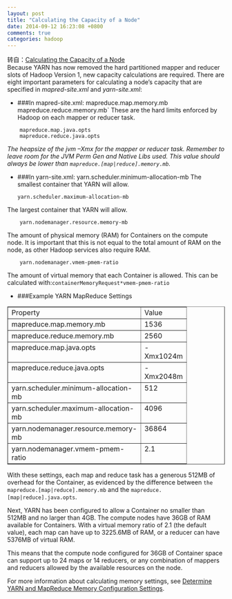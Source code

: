 ```yaml
---
layout: post
title: "Calculating the Capacity of a Node"
date: 2014-09-12 16:23:08 +0800
comments: true
categories: hadoop
---
```

[1]:http://docs.hortonworks.com/HDPDocuments/HDP2/HDP-2.1-latest/bk_using-apache-hadoop/content/node_capacity.html	"Calculating the Capacity of a Node"
[2]:http://docs.hortonworks.com/HDPDocuments/HDP2/HDP-2.1.5/bk_installing_manually_book/content/rpm-chap1-11.html	"Determine YARN and MapReduce Memory Configuration Settings"
转自：[Calculating the Capacity of a Node][1]	
Because YARN has now removed the hard partitioned mapper and reducer slots of Hadoop Version 1, new capacity calculations are required. There are eight important parameters for calculating a node’s capacity that are specified in *mapred-site.xml* and *yarn-site.xml*:	
	
+	###In mapred-site.xml:
		mapreduce.map.memory.mb	
		mapreduce.reduce.memory.mb`
These are the hard limits enforced by Hadoop on each mapper or reducer task.	
<!--more-->
		mapreduce.map.java.opts
		mapreduce.reduce.java.opts
*The heapsize of the jvm –Xmx for the mapper or reducer task. Remember to leave room for the JVM Perm Gen and Native Libs used. This value should always be lower than `mapreduce.[map|reduce].memory.mb`.*	

+	###In yarn-site.xml:
		yarn.scheduler.minimum-allocation-mb
The smallest container that YARN will allow.	

		yarn.scheduler.maximum-allocation-mb
The largest container that YARN will allow.	

		yarn.nodemanager.resource.memory-mb
The amount of physical memory (RAM) for Containers on the compute node. It is important that this is not equal to the total amount of RAM on the node, as other Hadoop services also require RAM.	

		yarn.nodemanager.vmem-pmem-ratio
The amount of virtual memory that each Container is allowed. This can be calculated with:`containerMemoryRequest*vmem-pmem-ratio`	

+	###Example YARN MapReduce Settings
<table border="1" 
	style="border-collapse: collapse; mso-table-layout-alt: fixed; mso-yfti-tbllook: 1184; mso-padding-alt: 0in 0in 0in 0in"
	width="705" id="d6e372">
	<colgroup>
		<col width="250pt">
		<col width="100pt">
	</colgroup>
	<tbody>
		<tr>
			<td valign="top">Property</td>
			<td valign="top">Value</td>
		</tr>
		<tr>
			<td valign="top">mapreduce.map.memory.mb</td>
			<td valign="top">1536</td>
		</tr>
		<tr>
			<td valign="top">mapreduce.reduce.memory.mb</td>
			<td valign="top">2560</td>
		</tr>
		<tr>
			<td valign="top">mapreduce.map.java.opts</td>
			<td valign="top">-Xmx1024m</td>
		</tr>
		<tr>
			<td valign="top">mapreduce.reduce.java.opts</td>
			<td valign="top">-Xmx2048m</td>
		</tr>
		<tr>
			<td valign="top">yarn.scheduler.minimum-allocation-mb</td>
			<td valign="top">512</td>
		</tr>
		<tr>
			<td valign="top">yarn.scheduler.maximum-allocation-mb</td>
			<td valign="top">4096</td>
		</tr>
		<tr>
			<td valign="top">yarn.nodemanager.resource.memory-mb</td>
			<td valign="top">36864</td>
		</tr>
		<tr>
			<td valign="top">yarn.nodemanager.vmem-pmem-ratio</td>
			<td valign="top">2.1</td>
		</tr>
	</tbody>
</table>		

With these settings, each map and reduce task has a generous 512MB of overhead for the Container, as evidenced by the difference between `the mapreduce.[map|reduce].memory.mb` and the `mapreduce.[map|reduce].java.opts`. 	

Next, YARN has been configured to allow a Container no smaller than 512MB and no larger than 4GB. The compute nodes have 36GB of RAM available for Containers. With a virtual memory ratio of 2.1 (the default value), each map can have up to 3225.6MB of RAM, or a reducer can have 5376MB of virtual RAM.

This means that the compute node configured for 36GB of Container space can support up to 24 maps or 14 reducers, or any combination of mappers and reducers allowed by the available resources on the node.

For more information about calculating memory settings, see [Determine YARN and MapReduce Memory Configuration Settings][2].
